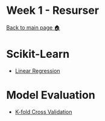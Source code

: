 # Week 1 - Resurser

[Back to main page :house:](https://github.com/aleylani/machine-learning)

# Scikit-Learn

- [Linear Regression](https://www.youtube.com/watch?v=feDJkDaNuOk)


# Model Evaluation

- [K-fold Cross Validation](https://www.youtube.com/watch?v=hoNpvry0370)
